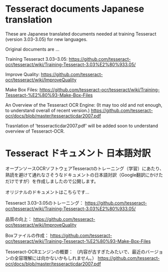 # Tesseract documents Japanese translation
These are Japanese translated documents needed at training Tesseract (version 3.03-3.05) for new languages.

Original documents are ...

Training Tesseract 3.03–3.05:
https://github.com/tesseract-ocr/tesseract/wiki/Training-Tesseract-3.03%E2%80%933.05/

Improve Quality:
https://github.com/tesseract-ocr/tesseract/wiki/ImproveQuality

Make Box Files:
https://github.com/tesseract-ocr/tesseract/wiki/Training-Tesseract-%E2%80%93-Make-Box-Files

An Overview of the Tesseract OCR Engine:
(It may too old and not enough, to understand overall of recent version.)
https://github.com/tesseract-ocr/docs/blob/master/tesseracticdar2007.pdf

Trasnlation of 'tesseracticdar2007.pdf' will be added soon to understand overview of Tesseract-OCR.

# Tesseract ドキュメント 日本語対訳
オープンソースOCRソフトウェアTesseractのトレーニング（学習）にあたり、熟読を避けて通れなさそうなドキュメントの日本語対訳（Google翻訳にかけただけですが）を作成しましたので公開します。

オリジナルのドキュメントはこちらです…

Tesseract 3.03–3.05のトレーニング：
https://github.com/tesseract-ocr/tesseract/wiki/Training-Tesseract-3.03%E2%80%933.05/

品質の向上：
https://github.com/tesseract-ocr/tesseract/wiki/ImproveQuality

Boxファイルの作成：
https://github.com/tesseract-ocr/tesseract/wiki/Training-Tesseract-%E2%80%93-Make-Box-Files

Tesseract-OCRエンジンの概要：
（内容が古すぎたみたいで、最近のバージョンの全容理解には向かないかもしれません。）
https://github.com/tesseract-ocr/docs/blob/master/tesseracticdar2007.pdf

